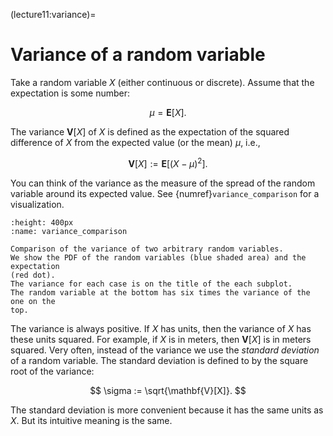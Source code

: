 (lecture11:variance)=
# Variance of a random variable

Take a random variable $X$ (either continuous or discrete).
Assume that the expectation is some number:

$$
\mu = \mathbf{E}[X].
$$

The variance $\mathbf{V}[X]$ of $X$ is defined as the expectation of the squared difference of
$X$ from the expected value (or the mean) $\mu$, i.e.,

$$
\mathbf{V}[X] := \mathbf{E}\left[(X-\mu)^2\right].
$$

You can think of the variance as the measure of the spread of the random
variable around its expected value.
See {numref}`variance_comparison` for a visualization.

```{figure} variance_comparison.png
:height: 400px
:name: variance_comparison

Comparison of the variance of two arbitrary random variables.
We show the PDF of the random variables (blue shaded area) and the expectation
(red dot).
The variance for each case is on the title of the each subplot.
The random variable at the bottom has six times the variance of the one on the
top.
```

The variance is always positive.
If $X$ has units, then the variance of $X$ has these units squared.
For example, if $X$ is in meters, then $\mathbf{V}[X]$ is in meters squared.
Very often, instead of the variance we use the *standard deviation* of a
random variable.
The standard deviation is defined to by the square root of the variance:

$$
\sigma := \sqrt{\mathbf{V}[X]}.
$$

The standard deviation is more convenient because it has the same units as $X$.
But its intuitive meaning is the same.
